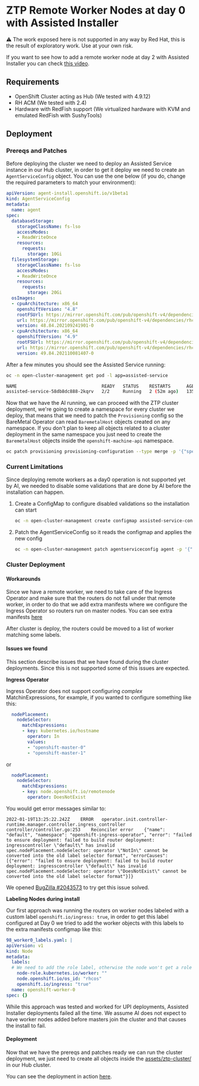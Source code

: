 # **ZTP Remote Worker Nodes at day 0 with Assisted Installer**

:warning: The work exposed here is not supported in any way by Red Hat, this is the result of exploratory work. Use at your own risk.

If you want to see how to add a remote worker node at day 2 with Assisted Installer you can check [this video](https://drive.google.com/file/d/1eaD_eNEd7_MfDvszWYm4DAhBDpA5sUmd/view?usp=sharing).

## **Requirements**

* OpenShift Cluster acting as Hub (We tested with 4.9.12)
* RH ACM (We tested with 2.4)
* Hardware with RedFish support (We virtualized hardware with KVM and emulated RedFish with SushyTools)

## **Deployment**

### **Prereqs and Patches**

Before deploying the cluster we need to deploy an Assisted Service instance in our Hub cluster, in order to get it deploy we need to create an `AgentServiceConfig` object. You can use the one below (if you do, change the required parameters to match your environment):

~~~yaml
apiVersion: agent-install.openshift.io/v1beta1
kind: AgentServiceConfig
metadata:
  name: agent
spec:
  databaseStorage:
    storageClassName: fs-lso
    accessModes:
    - ReadWriteOnce
    resources:
      requests:
        storage: 10Gi
  filesystemStorage:
    storageClassName: fs-lso
    accessModes:
    - ReadWriteOnce
    resources:
      requests:
        storage: 20Gi
  osImages:
  - cpuArchitecture: x86_64
    openshiftVersion: "4.8"
    rootFSUrl: https://mirror.openshift.com/pub/openshift-v4/dependencies/rhcos/4.8/4.8.14/rhcos-live-rootfs.x86_64.img
    url: https://mirror.openshift.com/pub/openshift-v4/dependencies/rhcos/4.8/4.8.14/rhcos-4.8.14-x86_64-live.x86_64.iso
    version: 48.84.202109241901-0
  - cpuArchitecture: x86_64
    openshiftVersion: "4.9"
    rootFSUrl: https://mirror.openshift.com/pub/openshift-v4/dependencies/rhcos/4.9/4.9.0/rhcos-live-rootfs.x86_64.img
    url: https://mirror.openshift.com/pub/openshift-v4/dependencies/rhcos/4.9/4.9.0/rhcos-4.9.0-x86_64-live.x86_64.iso
    version: 49.84.202110081407-0
~~~

After a few minutes you should see the Assisted Service running:

~~~sh
oc -n open-cluster-management get pod -l app=assisted-service

NAME                                READY   STATUS    RESTARTS      AGE
assisted-service-58db8dc888-2kqrv   2/2     Running   2 (52m ago)   135m
~~~

Now that we have the AI running, we can proceed with the ZTP cluster deployment, we're going to create a namespace for every cluster we deploy, that means that we need to patch the `Provisioning` config so the BareMetal Operator can read `BaremetalHost` objects created on any namespace. If you don't plan to keep all objects related to a cluster deployment in the same namespace you just need to create the `BaremetalHost` objects inside the `openshift-machine-api` namespace.

~~~sh
oc patch provisioning provisioning-configuration --type merge -p '{"spec":{"watchAllNamespaces": true}}'
~~~

### **Current Limitations**

Since deploying remote workers as a day0 operation is not supported yet by AI, we needed to disable some validations that are done by AI before the installation can happen.

1. Create a ConfigMap to configure disabled validations so the installation can start

    ~~~sh
    oc -n open-cluster-management create configmap assisted-service-config --from-literal=DISABLED_HOST_VALIDATIONS=belongs-to-majority-group,belongs-to-machine-cidr
    ~~~
2. Patch the AgentServiceConfig so it reads the configmap and applies the new config

    ~~~sh
    oc -n open-cluster-management patch agentserviceconfig agent -p '{"metadata":{"annotations":{"unsupported.agent-install.openshift.io/assisted-service-configmap":"assisted-service-config"}}}' --type merge
    ~~~

### **Cluster Deployment**

#### **Workarounds**

Since we have a remote worker, we need to take care of the Ingress Operator and make sure that the routers do not fall under that remote worker, in order to do that we add extra manifests where we configure the Ingress Operator so routers run on master nodes. You can see extra manifests [here](./assets/ztp-cluster/06_extra_manifests.yaml)

After cluster is deploy, the routers could be moved to a list of worker matching some labels. 

#### **Issues we found**

This section describe issues that we have found during the cluster deployments. Since this is not supported some of this issues are expected.

**Ingress Operator**

Ingress Operator does not support configuring *complex* MatchinExpressions, for example, if you wanted to configure something like this:

~~~yaml
  nodePlacement:
    nodeSelector:
      matchExpressions:
      - key: kubernetes.io/hostname
        operator: In
        values:
        - "openshift-master-0"
        - "openshift-master-1"
~~~

or

~~~yaml
  nodePlacement:
    nodeSelector:
      matchExpressions:
      - key: node.openshift.io/remotenode
        operator: DoesNotExist
~~~

You would get error messages similar to:

~~~
2022-01-19T13:25:22.242Z	ERROR	operator.init.controller-runtime.manager.controller.ingress_controller	controller/controller.go:253	Reconciler error	{"name": "default", "namespace": "openshift-ingress-operator", "error": "failed to ensure deployment: failed to build router deployment: ingresscontroller \"default\" has invalid spec.nodePlacement.nodeSelector: operator \"NotIn\" cannot be converted into the old label selector format", "errorCauses": [{"error": "failed to ensure deployment: failed to build router deployment: ingresscontroller \"default\" has invalid spec.nodePlacement.nodeSelector: operator \"DoesNotExist\" cannot be converted into the old label selector format"}]}
~~~

We opened [BugZilla #2043573](https://bugzilla.redhat.com/show_bug.cgi?id=2043573) to try get this issue solved.

**Labeling Nodes during install**

Our first approach was running the routers on worker nodes labeled with a custom label `openshift.io/ingress: true`, in order to get this label configured at Day 0 we tried to add the worker objects with this labels to the extra manifests configmap like this:

~~~yaml
98_worker0_labels.yaml: |
apiVersion: v1
kind: Node
metadata:
  labels:
  # We need to add the role label, otherwise the node won't get a role assigned automatically
    node-role.kubernetes.io/worker: ""
    node.openshift.io/os_id: "rhcos"
    openshift.io/ingress: "true"
  name: openshift-worker-0
spec: {}
~~~

While this approach was tested and worked for UPI deployments, Assisted Installer deployments failed all the time. We assume AI does not expect to have worker nodes added before masters join the cluster and that causes the install to fail.

#### **Deployment**

Now that we have the prereqs and patches ready we can run the cluster deployment, we just need to create all objects inside the [assets/ztp-cluster/](./assets/ztp-cluster/) in our Hub cluster.


You can see the deployment in action [here](https://drive.google.com/file/d/1yDYMsawPBNgjM3zm9-7ZqSHuiUBrOk2S/view?usp=sharing).